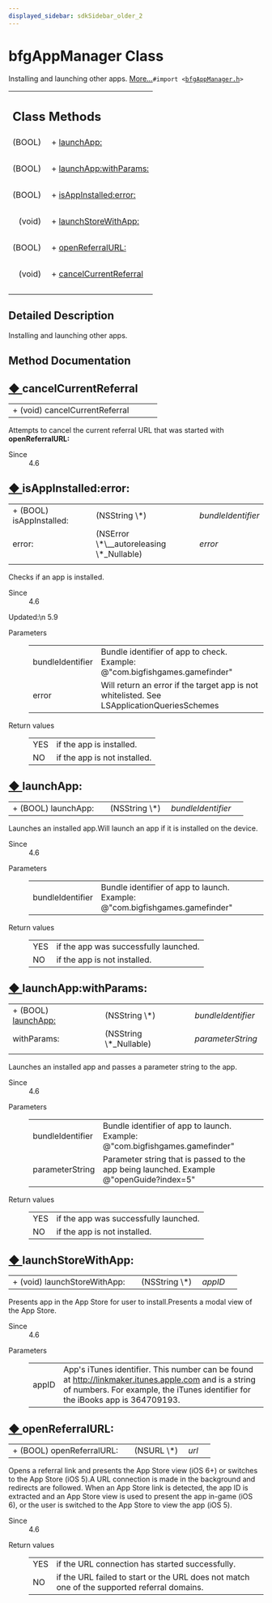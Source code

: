 ```yaml
---
displayed_sidebar: sdkSidebar_older_2
---  
```

# bfgAppManager Class 

<div class="contents">Installing and launching other apps.    <a href="interfacebfg_app_manager.html#details">More...</a><code>#import &lt;<a class="el" href="bfg_app_manager_8h_source.html">bfgAppManager.h</a>&gt;</code><table class="memberdecls"><tr class="heading"><td colspan="2"><h2 class="groupheader"><a id="pub-static-methods" name="pub-static-methods"></a> Class Methods</h2></td></tr><tr class="memitem:ad66d09427b975c0990f41c88763c1424"><td class="memItemLeft" align="right" valign="top">(BOOL)&#160;</td><td class="memItemRight" valign="bottom">+ <a class="el" href="interfacebfg_app_manager.html#ad66d09427b975c0990f41c88763c1424">launchApp:</a></td></tr><tr class="separator:ad66d09427b975c0990f41c88763c1424"><td class="memSeparator" colspan="2">&#160;</td></tr><tr class="memitem:a7997cd18f9d07eed53307026de8359d9"><td class="memItemLeft" align="right" valign="top">(BOOL)&#160;</td><td class="memItemRight" valign="bottom">+ <a class="el" href="interfacebfg_app_manager.html#a7997cd18f9d07eed53307026de8359d9">launchApp:withParams:</a></td></tr><tr class="separator:a7997cd18f9d07eed53307026de8359d9"><td class="memSeparator" colspan="2">&#160;</td></tr><tr class="memitem:acdc77c7a58fe021060df30a345802579"><td class="memItemLeft" align="right" valign="top">(BOOL)&#160;</td><td class="memItemRight" valign="bottom">+ <a class="el" href="interfacebfg_app_manager.html#acdc77c7a58fe021060df30a345802579">isAppInstalled:error:</a></td></tr><tr class="separator:acdc77c7a58fe021060df30a345802579"><td class="memSeparator" colspan="2">&#160;</td></tr><tr class="memitem:a6962fc42860c6adea828bb960d6bb827"><td class="memItemLeft" align="right" valign="top">(void)&#160;</td><td class="memItemRight" valign="bottom">+ <a class="el" href="interfacebfg_app_manager.html#a6962fc42860c6adea828bb960d6bb827">launchStoreWithApp:</a></td></tr><tr class="separator:a6962fc42860c6adea828bb960d6bb827"><td class="memSeparator" colspan="2">&#160;</td></tr><tr class="memitem:a192be71bd2d10a589234b4a1b3ed3356"><td class="memItemLeft" align="right" valign="top">(BOOL)&#160;</td><td class="memItemRight" valign="bottom">+ <a class="el" href="interfacebfg_app_manager.html#a192be71bd2d10a589234b4a1b3ed3356">openReferralURL:</a></td></tr><tr class="separator:a192be71bd2d10a589234b4a1b3ed3356"><td class="memSeparator" colspan="2">&#160;</td></tr><tr class="memitem:a7dc8b95822ae3215c96a7ade0682fa28"><td class="memItemLeft" align="right" valign="top">(void)&#160;</td><td class="memItemRight" valign="bottom">+ <a class="el" href="interfacebfg_app_manager.html#a7dc8b95822ae3215c96a7ade0682fa28">cancelCurrentReferral</a></td></tr><tr class="separator:a7dc8b95822ae3215c96a7ade0682fa28"><td class="memSeparator" colspan="2">&#160;</td></tr></table><a name="details" id="details"></a><h2 class="groupheader">Detailed Description</h2><div class="textblock">Installing and launching other apps. </div><h2 class="groupheader">Method Documentation</h2><a id="a7dc8b95822ae3215c96a7ade0682fa28" name="a7dc8b95822ae3215c96a7ade0682fa28"></a><h2 class="memtitle"><span class="permalink"><a href="#a7dc8b95822ae3215c96a7ade0682fa28">&#9670;&nbsp;</a></span>cancelCurrentReferral</h2><div class="memitem"><div class="memproto"><table class="memname"><tr><td class="memname">+ (void) cancelCurrentReferral </td><td></td><td class="paramname"></td><td></td></tr></table></div><div class="memdoc">Attempts to cancel the current referral URL that was started with <b>openReferralURL:</b><dl class="section since"><dt>Since</dt><dd>4.6 </dd></dl></div></div><a id="acdc77c7a58fe021060df30a345802579" name="acdc77c7a58fe021060df30a345802579"></a><h2 class="memtitle"><span class="permalink"><a href="#acdc77c7a58fe021060df30a345802579">&#9670;&nbsp;</a></span>isAppInstalled:error:</h2><div class="memitem"><div class="memproto"><table class="memname"><tr><td class="memname">+ (BOOL) isAppInstalled: </td><td></td><td class="paramtype">(NSString \*)&#160;</td><td class="paramname"><em>bundleIdentifier</em></td></tr><tr><td class="paramkey">error:</td><td></td><td class="paramtype">(NSError \*\__autoreleasing \*_Nullable)&#160;</td><td class="paramname"><em>error</em>&#160;</td></tr><tr><td></td><td></td><td></td><td></td></tr></table></div><div class="memdoc">Checks if an app is installed.<dl class="section since"><dt>Since</dt><dd>4.6 </dd></dl><dl class="section user"><dt>Updated:\n 5.9</dt><dd></dd></dl><dl class="params"><dt>Parameters</dt><dd><table class="params"><tr><td class="paramname">bundleIdentifier</td><td>Bundle identifier of app to check. Example: @"com.bigfishgames.gamefinder" </td></tr><tr><td class="paramname">error</td><td>Will return an error if the target app is not whitelisted. See LSApplicationQueriesSchemes</td></tr></table></dd></dl><dl class="retval"><dt>Return values</dt><dd><table class="retval"><tr><td class="paramname">YES</td><td>if the app is installed. </td></tr><tr><td class="paramname">NO</td><td>if the app is not installed. </td></tr></table></dd></dl></div></div><a id="ad66d09427b975c0990f41c88763c1424" name="ad66d09427b975c0990f41c88763c1424"></a><h2 class="memtitle"><span class="permalink"><a href="#ad66d09427b975c0990f41c88763c1424">&#9670;&nbsp;</a></span>launchApp:</h2><div class="memitem"><div class="memproto"><table class="memname"><tr><td class="memname">+ (BOOL) launchApp: </td><td></td><td class="paramtype">(NSString \*)&#160;</td><td class="paramname"><em>bundleIdentifier</em></td><td></td></tr></table></div><div class="memdoc">Launches an installed app.Will launch an app if it is installed on the device. <dl class="section since"><dt>Since</dt><dd>4.6</dd></dl><dl class="params"><dt>Parameters</dt><dd><table class="params"><tr><td class="paramname">bundleIdentifier</td><td>Bundle identifier of app to launch. Example: @"com.bigfishgames.gamefinder"</td></tr></table></dd></dl><dl class="retval"><dt>Return values</dt><dd><table class="retval"><tr><td class="paramname">YES</td><td>if the app was successfully launched. </td></tr><tr><td class="paramname">NO</td><td>if the app is not installed. </td></tr></table></dd></dl></div></div><a id="a7997cd18f9d07eed53307026de8359d9" name="a7997cd18f9d07eed53307026de8359d9"></a><h2 class="memtitle"><span class="permalink"><a href="#a7997cd18f9d07eed53307026de8359d9">&#9670;&nbsp;</a></span>launchApp:withParams:</h2><div class="memitem"><div class="memproto"><table class="memname"><tr><td class="memname">+ (BOOL) <a class="el" href="interfacebfg_app_manager.html#ad66d09427b975c0990f41c88763c1424">launchApp:</a></td><td></td><td class="paramtype">(NSString \*)&#160;</td><td class="paramname"><em>bundleIdentifier</em></td></tr><tr><td class="paramkey">withParams:</td><td></td><td class="paramtype">(NSString \*_Nullable)&#160;</td><td class="paramname"><em>parameterString</em>&#160;</td></tr><tr><td></td><td></td><td></td><td></td></tr></table></div><div class="memdoc">Launches an installed app and passes a parameter string to the app.<dl class="section since"><dt>Since</dt><dd>4.6</dd></dl><dl class="params"><dt>Parameters</dt><dd><table class="params"><tr><td class="paramname">bundleIdentifier</td><td>Bundle identifier of app to launch. Example: @"com.bigfishgames.gamefinder" </td></tr><tr><td class="paramname">parameterString</td><td>Parameter string that is passed to the app being launched. Example @"openGuide?index=5"</td></tr></table></dd></dl><dl class="retval"><dt>Return values</dt><dd><table class="retval"><tr><td class="paramname">YES</td><td>if the app was successfully launched. </td></tr><tr><td class="paramname">NO</td><td>if the app is not installed. </td></tr></table></dd></dl></div></div><a id="a6962fc42860c6adea828bb960d6bb827" name="a6962fc42860c6adea828bb960d6bb827"></a><h2 class="memtitle"><span class="permalink"><a href="#a6962fc42860c6adea828bb960d6bb827">&#9670;&nbsp;</a></span>launchStoreWithApp:</h2><div class="memitem"><div class="memproto"><table class="memname"><tr><td class="memname">+ (void) launchStoreWithApp: </td><td></td><td class="paramtype">(NSString \*)&#160;</td><td class="paramname"><em>appID</em></td><td></td></tr></table></div><div class="memdoc">Presents app in the App Store for user to install.Presents a modal view of the App Store. <dl class="section since"><dt>Since</dt><dd>4.6</dd></dl><dl class="params"><dt>Parameters</dt><dd><table class="params"><tr><td class="paramname">appID</td><td>App's iTunes identifier. This number can be found at <a href="http://linkmaker.itunes.apple.com">http://linkmaker.itunes.apple.com</a> and is a string of numbers. For example, the iTunes identifier for the iBooks app is 364709193. </td></tr></table></dd></dl></div></div><a id="a192be71bd2d10a589234b4a1b3ed3356" name="a192be71bd2d10a589234b4a1b3ed3356"></a><h2 class="memtitle"><span class="permalink"><a href="#a192be71bd2d10a589234b4a1b3ed3356">&#9670;&nbsp;</a></span>openReferralURL:</h2><div class="memitem"><div class="memproto"><table class="memname"><tr><td class="memname">+ (BOOL) openReferralURL: </td><td></td><td class="paramtype">(NSURL \*)&#160;</td><td class="paramname"><em>url</em></td><td></td></tr></table></div><div class="memdoc">Opens a referral link and presents the App Store view (iOS 6+) or switches to the App Store (iOS 5).A URL connection is made in the background and redirects are followed. When an App Store link is detected, the app ID is extracted and an App Store view is used to present the app in-game (iOS 6), or the user is switched to the App Store to view the app (iOS 5). <dl class="section since"><dt>Since</dt><dd>4.6</dd></dl><dl class="retval"><dt>Return values</dt><dd><table class="retval"><tr><td class="paramname">YES</td><td>if the URL connection has started successfully. </td></tr><tr><td class="paramname">NO</td><td>if the URL failed to start or the URL does not match one of the supported referral domains. </td></tr></table></dd></dl></div></div></div> 
